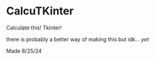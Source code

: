# CalcuTKinter
Calculate this! Tkinter!

there is probably a better way of making this but idk... *yet*


Made 8/25/24
